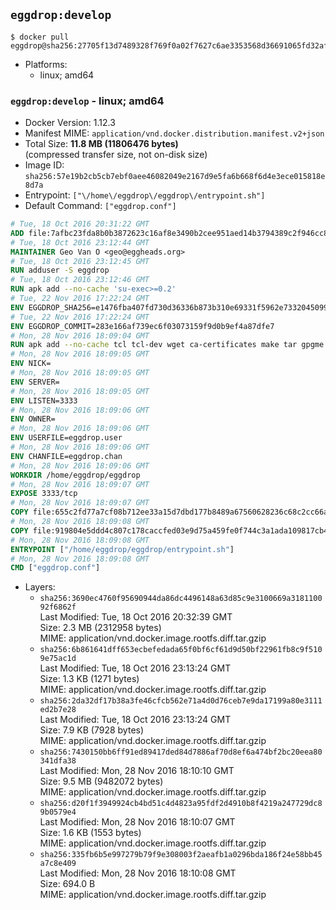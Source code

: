 ## `eggdrop:develop`

```console
$ docker pull eggdrop@sha256:27705f13d7489328f769f0a02f7627c6ae3353568d36691065fd32af998698cd
```

-	Platforms:
	-	linux; amd64

### `eggdrop:develop` - linux; amd64

-	Docker Version: 1.12.3
-	Manifest MIME: `application/vnd.docker.distribution.manifest.v2+json`
-	Total Size: **11.8 MB (11806476 bytes)**  
	(compressed transfer size, not on-disk size)
-	Image ID: `sha256:57e19b2cb5cb7ebf0aee46082049e2167d9e5fa6b668f6d4e3ece015818e8d7a`
-	Entrypoint: `["\/home\/eggdrop\/eggdrop\/entrypoint.sh"]`
-	Default Command: `["eggdrop.conf"]`

```dockerfile
# Tue, 18 Oct 2016 20:31:22 GMT
ADD file:7afbc23fda8b0b3872623c16af8e3490b2cee951aed14b3794389c2f946cc8c7 in / 
# Tue, 18 Oct 2016 23:12:44 GMT
MAINTAINER Geo Van O <geo@eggheads.org>
# Tue, 18 Oct 2016 23:12:45 GMT
RUN adduser -S eggdrop
# Tue, 18 Oct 2016 23:12:46 GMT
RUN apk add --no-cache 'su-exec>=0.2'
# Tue, 22 Nov 2016 17:22:24 GMT
ENV EGGDROP_SHA256=e1476fba407fd730d36336b873b310e69331f5962e7332045099867d100aaee5
# Tue, 22 Nov 2016 17:22:24 GMT
ENV EGGDROP_COMMIT=283e166af739ec6f03073159f9d0b9ef4a87dfe7
# Mon, 28 Nov 2016 18:09:04 GMT
RUN apk add --no-cache tcl tcl-dev wget ca-certificates make tar gpgme bash build-base openssl openssl-dev  && wget https://github.com/eggheads/eggdrop/archive/$EGGDROP_COMMIT.tar.gz -O develop.tar.gz  && echo "$EGGDROP_SHA256  develop.tar.gz" | sha256sum -c -   && tar -zxvf develop.tar.gz   && rm develop.tar.gz     && ( cd eggdrop-$EGGDROP_COMMIT     && ./configure     && make config     && make     && make install DEST=/home/eggdrop/eggdrop )   && rm -rf eggdrop-$EGGDROP_COMMIT   && mkdir /home/eggdrop/eggdrop/data   && chown -R eggdrop /home/eggdrop/eggdrop   && apk del tcl-dev wget ca-certificates make tar gpgme build-base openssl-dev
# Mon, 28 Nov 2016 18:09:05 GMT
ENV NICK=
# Mon, 28 Nov 2016 18:09:05 GMT
ENV SERVER=
# Mon, 28 Nov 2016 18:09:05 GMT
ENV LISTEN=3333
# Mon, 28 Nov 2016 18:09:06 GMT
ENV OWNER=
# Mon, 28 Nov 2016 18:09:06 GMT
ENV USERFILE=eggdrop.user
# Mon, 28 Nov 2016 18:09:06 GMT
ENV CHANFILE=eggdrop.chan
# Mon, 28 Nov 2016 18:09:06 GMT
WORKDIR /home/eggdrop/eggdrop
# Mon, 28 Nov 2016 18:09:07 GMT
EXPOSE 3333/tcp
# Mon, 28 Nov 2016 18:09:07 GMT
COPY file:655c2fd77a7cf08b712ee33a15d7dbd177b8489a67560628236c68c2cc66aa58 in /home/eggdrop/eggdrop 
# Mon, 28 Nov 2016 18:09:08 GMT
COPY file:919804e5ddd4c807c178caccfed03e9d75a459fe0f744c3a1ada109817cb44ec in /home/eggdrop/eggdrop/scripts/ 
# Mon, 28 Nov 2016 18:09:08 GMT
ENTRYPOINT ["/home/eggdrop/eggdrop/entrypoint.sh"]
# Mon, 28 Nov 2016 18:09:08 GMT
CMD ["eggdrop.conf"]
```

-	Layers:
	-	`sha256:3690ec4760f95690944da86dc4496148a63d85c9e3100669a318110092f6862f`  
		Last Modified: Tue, 18 Oct 2016 20:32:39 GMT  
		Size: 2.3 MB (2312958 bytes)  
		MIME: application/vnd.docker.image.rootfs.diff.tar.gzip
	-	`sha256:6b861641dff653ecbefedada65f0bf6cf61d9d50bf22961fb8c9f5109e75ac1d`  
		Last Modified: Tue, 18 Oct 2016 23:13:24 GMT  
		Size: 1.3 KB (1271 bytes)  
		MIME: application/vnd.docker.image.rootfs.diff.tar.gzip
	-	`sha256:2da32df17b38a3fe46cfcb562e71a4d0d76ceb7e9da17199a80e3111ed2b7e28`  
		Last Modified: Tue, 18 Oct 2016 23:13:24 GMT  
		Size: 7.9 KB (7928 bytes)  
		MIME: application/vnd.docker.image.rootfs.diff.tar.gzip
	-	`sha256:7430150bb6ff91ed89417ded84d7886af70d8ef6a474bf2bc20eea80341dfa38`  
		Last Modified: Mon, 28 Nov 2016 18:10:10 GMT  
		Size: 9.5 MB (9482072 bytes)  
		MIME: application/vnd.docker.image.rootfs.diff.tar.gzip
	-	`sha256:d20f1f3949924cb4bd51c4d4823a95fdf2d4910b8f4219a247729dc89b0579e4`  
		Last Modified: Mon, 28 Nov 2016 18:10:07 GMT  
		Size: 1.6 KB (1553 bytes)  
		MIME: application/vnd.docker.image.rootfs.diff.tar.gzip
	-	`sha256:335fb6b5e997279b79f9e308003f2aeafb1a0296bda186f24e58bb45a7c8e409`  
		Last Modified: Mon, 28 Nov 2016 18:10:08 GMT  
		Size: 694.0 B  
		MIME: application/vnd.docker.image.rootfs.diff.tar.gzip
